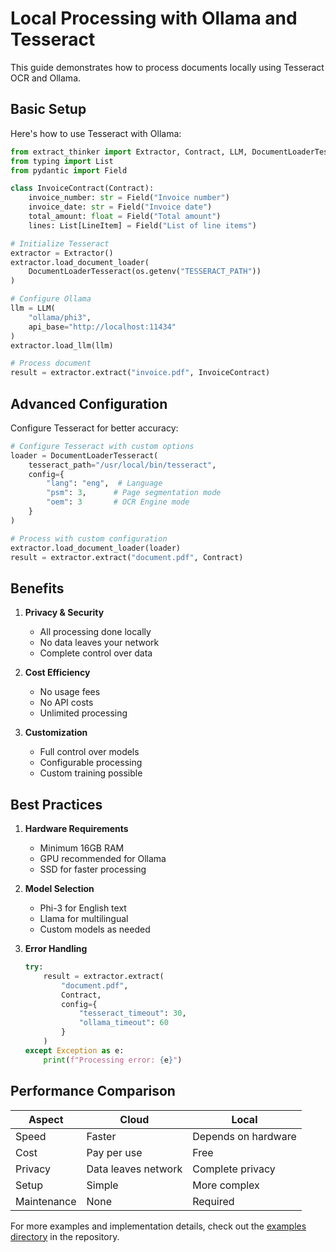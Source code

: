 # Local Processing with Ollama and Tesseract

This guide demonstrates how to process documents locally using Tesseract OCR and Ollama.

## Basic Setup

Here's how to use Tesseract with Ollama:

```python
from extract_thinker import Extractor, Contract, LLM, DocumentLoaderTesseract
from typing import List
from pydantic import Field

class InvoiceContract(Contract):
    invoice_number: str = Field("Invoice number")
    invoice_date: str = Field("Invoice date")
    total_amount: float = Field("Total amount")
    lines: List[LineItem] = Field("List of line items")

# Initialize Tesseract
extractor = Extractor()
extractor.load_document_loader(
    DocumentLoaderTesseract(os.getenv("TESSERACT_PATH"))
)

# Configure Ollama
llm = LLM(
    "ollama/phi3",
    api_base="http://localhost:11434"
)
extractor.load_llm(llm)

# Process document
result = extractor.extract("invoice.pdf", InvoiceContract)
```

## Advanced Configuration

Configure Tesseract for better accuracy:

```python
# Configure Tesseract with custom options
loader = DocumentLoaderTesseract(
    tesseract_path="/usr/local/bin/tesseract",
    config={
        "lang": "eng",  # Language
        "psm": 3,      # Page segmentation mode
        "oem": 3       # OCR Engine mode
    }
)

# Process with custom configuration
extractor.load_document_loader(loader)
result = extractor.extract("document.pdf", Contract)
```

## Benefits

1. **Privacy & Security**
   - All processing done locally
   - No data leaves your network
   - Complete control over data

2. **Cost Efficiency**
   - No usage fees
   - No API costs
   - Unlimited processing

3. **Customization**
   - Full control over models
   - Configurable processing
   - Custom training possible

## Best Practices

1. **Hardware Requirements**
   - Minimum 16GB RAM
   - GPU recommended for Ollama
   - SSD for faster processing

2. **Model Selection**
   - Phi-3 for English text
   - Llama for multilingual
   - Custom models as needed

3. **Error Handling**
   ```python
   try:
       result = extractor.extract(
           "document.pdf",
           Contract,
           config={
               "tesseract_timeout": 30,
               "ollama_timeout": 60
           }
       )
   except Exception as e:
       print(f"Processing error: {e}")
   ```

## Performance Comparison

| Aspect | Cloud | Local |
|--------|-------|-------|
| Speed | Faster | Depends on hardware |
| Cost | Pay per use | Free |
| Privacy | Data leaves network | Complete privacy |
| Setup | Simple | More complex |
| Maintenance | None | Required |

For more examples and implementation details, check out the [examples directory](https://github.com/enoch3712/ExtractThinker/tree/main/examples) in the repository. 